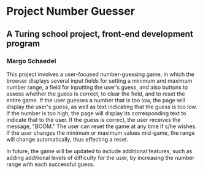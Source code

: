 # Project Number Guesser
## A Turing school project, front-end development program
### Margo Schaedel

This project involves a user-focused number-guessing game, in which the browser displays several input fields for setting a minimum and maximum number range, a field for inputting the user's guess, and also buttons to assess whether the guess is correct, to clear the field, and to reset the entire game.  If the user guesses a number that is too low, the page will display the user's guess, as well as text indicating that the guess is too low.  If the number is too high, the page will display its corresponding text to indicate that to the user.  If the guess is correct, the user receives the message, "BOOM."  The user can reset the game at any time if s/he wishes. If the user changes the minimum or maximum values mid-game, the range will change automatically, thus effecting a reset.

In future, the game will be updated to include additional features, such as adding additional levels of difficulty for the user, by increasing the number range with each successful guess.
